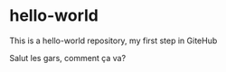 # hello-world
This is a hello-world repository, my first step in GiteHub


Salut les gars, comment ça va?
